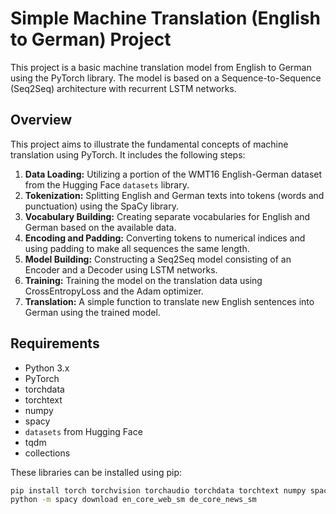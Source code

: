 # Simple Machine Translation (English to German) Project

This project is a basic machine translation model from English to German using the PyTorch library. The model is based on a Sequence-to-Sequence (Seq2Seq) architecture with recurrent LSTM networks.

## Overview

This project aims to illustrate the fundamental concepts of machine translation using PyTorch. It includes the following steps:

1.  **Data Loading:** Utilizing a portion of the WMT16 English-German dataset from the Hugging Face `datasets` library.
2.  **Tokenization:** Splitting English and German texts into tokens (words and punctuation) using the SpaCy library.
3.  **Vocabulary Building:** Creating separate vocabularies for English and German based on the available data.
4.  **Encoding and Padding:** Converting tokens to numerical indices and using padding to make all sequences the same length.
5.  **Model Building:** Constructing a Seq2Seq model consisting of an Encoder and a Decoder using LSTM networks.
6.  **Training:** Training the model on the translation data using CrossEntropyLoss and the Adam optimizer.
7.  **Translation:** A simple function to translate new English sentences into German using the trained model.

## Requirements

* Python 3.x
* PyTorch
* torchdata
* torchtext
* numpy
* spacy
* `datasets` from Hugging Face
* tqdm
* collections

These libraries can be installed using pip:

```bash
pip install torch torchvision torchaudio torchdata torchtext numpy spacy datasets tqdm
python -m spacy download en_core_web_sm de_core_news_sm
